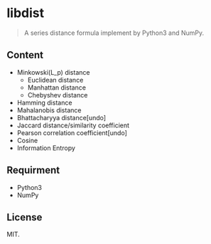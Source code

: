# libdist

> A series distance formula implement by Python3 and NumPy.

## Content

- Minkowski(L_p) distance
    - Euclidean distance
    - Manhattan distance
    - Chebyshev distance
- Hamming distance
- Mahalanobis distance
- Bhattacharyya distance[undo]
- Jaccard distance/similarity coefficient
- Pearson correlation coefficient[undo]
- Cosine
- Information Entropy

## Requirment

- Python3
- NumPy

## License

MIT.
